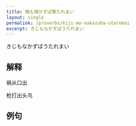 ```yaml
---
title: 雉も鳴かずば撃たれまい
layout: single
permalink: /proverbs/kiji-mo-nakazuba-utaremai
excerpt: きじもなかずばうたれまい
---
```


きじもなかずばうたれまい

## 解释

祸从口出

枪打出头鸟

## 例句

